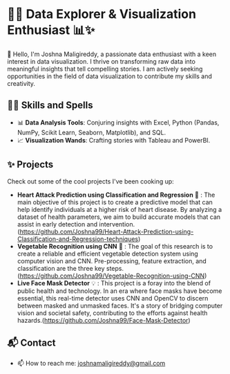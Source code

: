# 👩‍💻 Data Explorer & Visualization Enthusiast 📊✨

👋 Hello, I'm Joshna Maligireddy, a passionate data enthusiast with a keen interest in data visualization. I thrive on transforming raw data into meaningful insights that tell compelling stories. I am actively seeking opportunities in the field of data visualization to contribute my skills and creativity.

## 🧙‍♂️ Skills and Spells

- 📊 **Data Analysis Tools**: Conjuring insights with Excel, Python (Pandas, NumPy, Scikit Learn, Seaborn, Matplotlib), and SQL.
- 📈 **Visualization Wands**: Crafting stories with Tableau and PowerBI.

## ✨ Projects

Check out some of the cool projects I've been cooking up:

- **Heart Attack Prediction using Classification and Regression** 🚀 :  The main objective of this project is to create a predictive model that can help identify individuals at a higher risk of heart disease. By analyzing a dataset of health parameters, we aim to build accurate models that can assist in early detection and intervention.(https://github.com/Joshna99/Heart-Attack-Prediction-using-Classification-and-Regression-techniques)
- **Vegetable Recognition using CNN** 🌟 : The goal of this research is to create a reliable and efficient vegetable detection system using computer vision and CNN. Pre-processing, feature extraction, and classification are the three key steps.(https://github.com/Joshna99/Vegetable-Recognition-using-CNN)
- **Live Face Mask Detector** 💡 : This project is a foray into the blend of public health and technology. In an era where face masks have become essential, this real-time detector uses CNN and OpenCV to discern between masked and unmasked faces. It's a story of bridging computer vision and societal safety, contributing to the efforts against health hazards.(https://github.com/Joshna99/Face-Mask-Detector)

## 📬 Contact

- 📫 How to reach me: joshnamaligireddy@gmail.com

